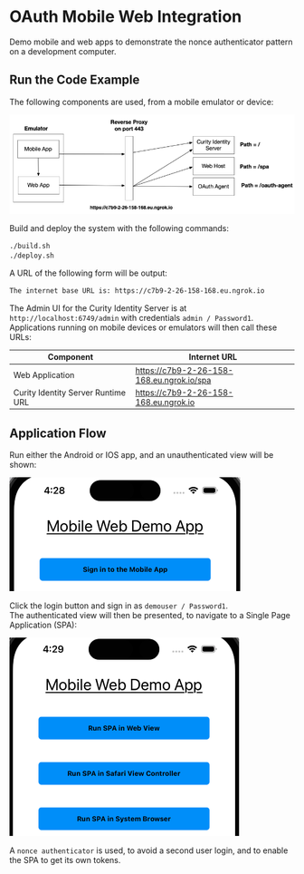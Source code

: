 # OAuth Mobile Web Integration

Demo mobile and web apps to demonstrate the nonce authenticator pattern on a development computer.

## Run the Code Example

The following components are used, from a mobile emulator or device:

![Components](./doc/components.png)

Build and deploy the system with the following commands:

```bash
./build.sh
./deploy.sh
```

A URL of the following form will be output:

```bash
The internet base URL is: https://c7b9-2-26-158-168.eu.ngrok.io
```

The Admin UI for the Curity Identity Server is at `http://localhost:6749/admin` with credentials `admin / Password1`.\
Applications running on mobile devices or emulators will then call these URLs:

| Component | Internet URL |
| --------- | ------------ |
| Web Application | https://c7b9-2-26-158-168.eu.ngrok.io/spa |
| Curity Identity Server Runtime URL | https://c7b9-2-26-158-168.eu.ngrok.io |

## Application Flow

Run either the Android or IOS app, and an unauthenticated view will be shown:

![unauthenticated view](./doc/unauthenticated-view.png)

Click the login button and sign in as `demouser / Password1`.\
The authenticated view will then be presented, to navigate to a Single Page Application (SPA):

![authenticated view](./doc/authenticated-view.png)

A `nonce authenticator` is used, to avoid a second user login, and to enable the SPA to get its own tokens.